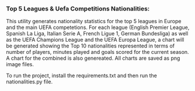 ### Top 5 Leagues & Uefa Competitions Nationalities:

This utility generates nationality statistics for the top 5 leagues in Europe and the main UEFA competetions. For each league (English Premier League, Spanish La Liga, Italian Serie A, French Ligue 1, German Bundesliga) as well as the UEFA Champions League and the UEFA Europa League, a chart will be generated showing the Top 10 nationalities represented in terms of number of players, minutes played and goals scored for the current season. A chart for the combined is also genereated. All charts are saved as png image files.

To run the project, install the requirements.txt and then run the nationalities.py file.

